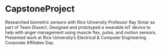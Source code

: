 # CapstoneProject
Researched biometric sensors with Rice University Professor Ray Simar as part of Team Dissect.
Designed and prototyped a wearable IoT device to help with anger management using muscle flex, pulse, and motion sensors.
Presented work at Rice University’s Electrical & Computer Engineering Corporate Affiliates Day.
